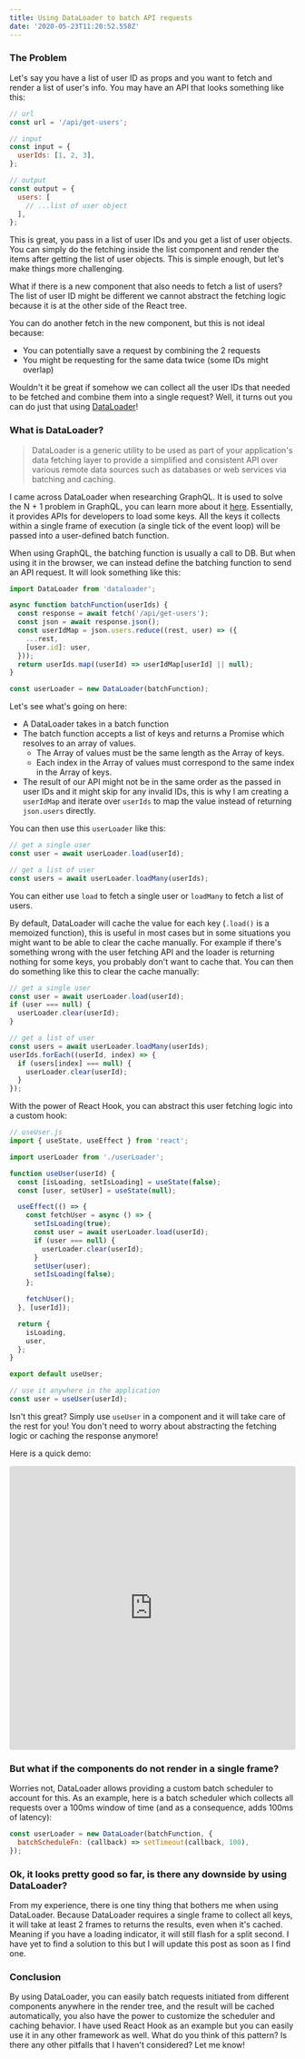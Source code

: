 ```yaml
---
title: Using DataLoader to batch API requests
date: '2020-05-23T11:20:52.558Z'
---
```


### The Problem

Let's say you have a list of user ID as props and you want to fetch and render a list of user's info. You may have an API that looks something like this:

```jsx
// url
const url = '/api/get-users';

// input
const input = {
  userIds: [1, 2, 3],
};

// output
const output = {
  users: [
    // ...list of user object
  ],
};
```

This is great, you pass in a list of user IDs and you get a list of user objects. You can simply do the fetching inside the list component and render the items after getting the list of user objects. This is simple enough, but let's make things more challenging.

What if there is a new component that also needs to fetch a list of users? The list of user ID might be different we cannot abstract the fetching logic because it is at the other side of the React tree.

You can do another fetch in the new component, but this is not ideal because:

- You can potentially save a request by combining the 2 requests
- You might be requesting for the same data twice (some IDs might overlap)

Wouldn't it be great if somehow we can collect all the user IDs that needed to be fetched and combine them into a single request? Well, it turns out you can do just that using [DataLoader](https://github.com/graphql/dataloader)!

### What is DataLoader?

> DataLoader is a generic utility to be used as part of your application's data fetching layer to provide a simplified and consistent API over various remote data sources such as databases or web services via batching and caching.

I came across DataLoader when researching GraphQL. It is used to solve the N + 1 problem in GraphQL, you can learn more about it [here](https://itnext.io/what-is-the-n-1-problem-in-graphql-dd4921cb3c1a). Essentially, it provides APIs for developers to load some keys. All the keys it collects within a single frame of execution (a single tick of the event loop) will be passed into a user-defined batch function.

When using GraphQL, the batching function is usually a call to DB. But when using it in the browser, we can instead define the batching function to send an API request. It will look something like this:

```jsx
import DataLoader from 'dataloader';

async function batchFunction(userIds) {
  const response = await fetch('/api/get-users');
  const json = await response.json();
  const userIdMap = json.users.reduce((rest, user) => ({
    ...rest,
    [user.id]: user,
  }));
  return userIds.map((userId) => userIdMap[userId] || null);
}

const userLoader = new DataLoader(batchFunction);
```

Let's see what's going on here:

- A DataLoader takes in a batch function
- The batch function accepts a list of keys and returns a Promise which resolves to an array of values.
  - The Array of values must be the same length as the Array of keys.
  - Each index in the Array of values must correspond to the same index in the Array of keys.
- The result of our API might not be in the same order as the passed in user IDs and it might skip for any invalid IDs, this is why I am creating a `userIdMap` and iterate over `userIds` to map the value instead of returning `json.users` directly.

You can then use this `userLoader` like this:

```jsx
// get a single user
const user = await userLoader.load(userId);

// get a list of user
const users = await userLoader.loadMany(userIds);
```

You can either use `load` to fetch a single user or `loadMany` to fetch a list of users.

By default, DataLoader will cache the value for each key (`.load()` is a memoized function), this is useful in most cases but in some situations you might want to be able to clear the cache manually. For example if there's something wrong with the user fetching API and the loader is returning nothing for some keys, you probably don't want to cache that. You can then do something like this to clear the cache manually:

```jsx
// get a single user
const user = await userLoader.load(userId);
if (user === null) {
  userLoader.clear(userId);
}

// get a list of user
const users = await userLoader.loadMany(userIds);
userIds.forEach((userId, index) => {
  if (users[index] === null) {
    userLoader.clear(userId);
  }
});
```

With the power of React Hook, you can abstract this user fetching logic into a custom hook:

```jsx
// useUser.js
import { useState, useEffect } from 'react';

import userLoader from './userLoader';

function useUser(userId) {
  const [isLoading, setIsLoading] = useState(false);
  const [user, setUser] = useState(null);

  useEffect(() => {
    const fetchUser = async () => {
      setIsLoading(true);
      const user = await userLoader.load(userId);
      if (user === null) {
        userLoader.clear(userId);
      }
      setUser(user);
      setIsLoading(false);
    };

    fetchUser();
  }, [userId]);

  return {
    isLoading,
    user,
  };
}

export default useUser;

// use it anywhere in the application
const user = useUser(userId);
```

Isn't this great? Simply use `useUser` in a component and it will take care of the rest for you! You don't need to worry about abstracting the fetching logic or caching the response anymore!

Here is a quick demo:
<iframe
  src="https://codesandbox.io/embed/dataloader-example-t5l1y?fontsize=14&hidenavigation=1&theme=dark"
  style="width:100%; height:500px; border:0; border-radius: 4px; overflow:hidden;"
  title="DataLoader example"
  allow="accelerometer; ambient-light-sensor; camera; encrypted-media; geolocation; gyroscope; hid; microphone; midi; payment; usb; vr; xr-spatial-tracking"
  sandbox="allow-forms allow-modals allow-popups allow-presentation allow-same-origin allow-scripts"
></iframe>

### But what if the components do not render in a single frame?

Worries not, DataLoader allows providing a custom batch scheduler to account for this. As an example, here is a batch scheduler which collects all requests over a 100ms window of time (and as a consequence, adds 100ms of latency):

```jsx
const userLoader = new DataLoader(batchFunction, {
  batchScheduleFn: (callback) => setTimeout(callback, 100),
});
```

### Ok, it looks pretty good so far, is there any downside by using DataLoader?

From my experience, there is one tiny thing that bothers me when using DataLoader. Because DataLoader requires a single frame to collect all keys, it will take at least 2 frames to returns the results, even when it's cached. Meaning if you have a loading indicator, it will still flash for a split second. I have yet to find a solution to this but I will update this post as soon as I find one.

### Conclusion

By using DataLoader, you can easily batch requests initiated from different components anywhere in the render tree, and the result will be cached automatically, you also have the power to customize the scheduler and caching behavior. I have used React Hook as an example but you can easily use it in any other framework as well. What do you think of this pattern? Is there any other pitfalls that I haven't considered? Let me know!


